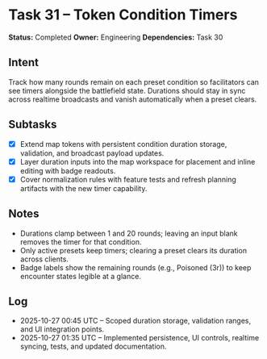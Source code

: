 # Task 31 – Token Condition Timers

**Status:** Completed
**Owner:** Engineering
**Dependencies:** Task 30

## Intent
Track how many rounds remain on each preset condition so facilitators can see timers alongside the battlefield state. Durations should stay in sync across realtime broadcasts and vanish automatically when a preset clears.

## Subtasks
- [x] Extend map tokens with persistent condition duration storage, validation, and broadcast payload updates.
- [x] Layer duration inputs into the map workspace for placement and inline editing with badge readouts.
- [x] Cover normalization rules with feature tests and refresh planning artifacts with the new timer capability.

## Notes
- Durations clamp between 1 and 20 rounds; leaving an input blank removes the timer for that condition.
- Only active presets keep timers; clearing a preset clears its duration across clients.
- Badge labels show the remaining rounds (e.g., Poisoned (3r)) to keep encounter states legible at a glance.

## Log
- 2025-10-27 00:45 UTC – Scoped duration storage, validation ranges, and UI integration points.
- 2025-10-27 01:35 UTC – Implemented persistence, UI controls, realtime syncing, tests, and updated documentation.
